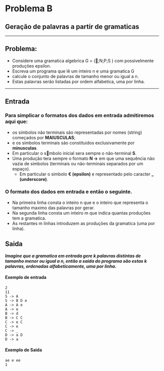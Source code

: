 ﻿# Problema B

## Geração de palavras a partir de gramaticas
---
## Problema:

* Considere uma gramatica algebrica G = (;N;P;S ) com possivelmente produções epsilon.
* Escreva um programa que lê um inteiro n e uma gramatica G 
* calcule o conjunto de palavras de tamanho menor ou igual a n. 
* Estas palavras serão listadas por ordem alfabetica, uma por linha.
--- 
## Entrada

### Para simplicar o formatos dos dados em entrada admitiremos aqui que: 

* os simbolos não terminais são representadas por nomes (string) começados por **MAIUSCULAS**;
* e os simbolos terminais são constituidos exclusivamente por **minusculas**. 
* Em particular o smbolo inicial sera sempre o não-terminal **S**.
* Uma produção tera sempre o formato **N ->** em que uma sequência não vazia de simbolos (terminais ou não-terminais separados por um espaço). 
  * Em particular o simbolo **€ (epsilon)** e representado pelo caracter **_ (underscore)**.

### O formato dos dados em entrada e então o seguinte.

* Na primeira linha consta o inteiro n que e o inteiro que representa o tamanho maximo das palavras por gerar.
* Na segunda linha consta um inteiro m que indica quantas produções tem a gramatica.
* As restantes m linhas introduzem as produções da gramatica (uma por linha).

## Saida

***Imagine que a gramatica em entrada gere k palavras distintas de tamanho menor ou igual a n, então a saida do programa são estas k palavras, ordenadas alfabeticamente, uma por linha.***

#### Exemplo de entrada

```
2
11
S -> A
S -> B D e 
A -> A e 
A -> e
B -> d
B -> C C 
C -> e C
C -> e
C -> _
D -> a D 
D -> a
```

#### Exemplo de Saida

```
ae e ee
1
```